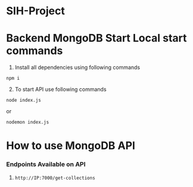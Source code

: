 ﻿# SIH-Project
 # Backend MongoDB Start Local start commands
 
 1. Install all dependencies using following commands
 
 ```
 npm i
 ```
 
 2. To start API use following commands 

```
node index.js
```

or

```
nodemon index.js 
```

# How to use MongoDB API

### Endpoints Available on API

1. ``` http://IP:7000/get-collections ```
 
 
